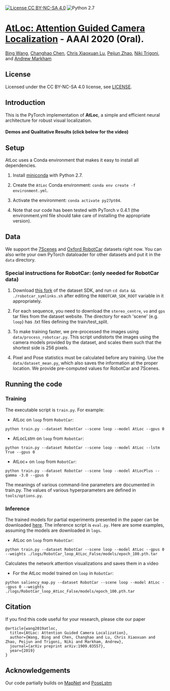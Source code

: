 [![License CC BY-NC-SA 4.0](https://img.shields.io/badge/license-CC4.0-blue.svg)](https://creativecommons.org/licenses/by-nc-sa/4.0/legalcode)
![Python 2.7](https://img.shields.io/badge/python-2.7-green.svg)
# [AtLoc: Attention Guided Camera Localization](https://arxiv.org/abs/1909.03557) - AAAI 2020 (Oral).

[Bing Wang](https://www.cs.ox.ac.uk/people/bing.wang/), [Changhao Chen](http://www.cs.ox.ac.uk/people/changhao.chen/website/), [Chris Xiaoxuan Lu](https://christopherlu.github.io/), [Peijun Zhao](https://www.cs.ox.ac.uk/people/peijun.zhao/), [Niki Trigoni](https://www.cs.ox.ac.uk/people/niki.trigoni/), and [Andrew Markham](https://www.cs.ox.ac.uk/people/andrew.markham/)

## License
Licensed under the CC BY-NC-SA 4.0 license, see [LICENSE](LICENSE.md).

## Introduction 

This is the PyTorch implementation of **AtLoc**, a simple and efficient neural architecture for robust visual localization.

#### Demos and Qualitative Results (click below for the video)


## Setup

AtLoc uses a Conda environment that makes it easy to install all dependencies.

1. Install [miniconda](https://docs.conda.io/en/latest/miniconda.html) with Python 2.7.

2. Create the `AtLoc` Conda environment: `conda env create -f environment.yml`.

3. Activate the environment: `conda activate py27pt04`.

4. Note that our code has been tested with PyTorch v 0.4.1 (the environment.yml file should take care of installing the appropriate version).

## Data
We support the [7Scenes](https://www.microsoft.com/en-us/research/project/rgb-d-dataset-7-scenes/) and [Oxford RobotCar](http://robotcar-dataset.robots.ox.ac.uk/) datasets right now. You can also write your own PyTorch dataloader for other datasets and put it in the `data` directory.

### Special instructions for RobotCar: (only needed for RobotCar data)

1. Download [this fork](https://github.com/samarth-robo/robotcar-dataset-sdk/tree/master) of the dataset SDK, and run `cd data && ./robotcar_symlinks.sh` after editing the `ROBOTCAR_SDK_ROOT` variable in it appropriately.

2. For each sequence, you need to download the `stereo_centre`, `vo` and `gps` tar files from the dataset website. The directory for each 'scene' (e.g. `loop`) has .txt files defining the train/test_split.

3. To make training faster, we pre-processed the images using `data/process_robotcar.py`. This script undistorts the images using the camera models provided by the dataset, and scales them such that the shortest side is 256 pixels.

4. Pixel and Pose statistics must be calculated before any training. Use the `data/dataset_mean.py`, which also saves the information at the proper location. We provide pre-computed values for RobotCar and 7Scenes.

## Running the code

### Training
The executable script is `train.py`. For example:

- AtLoc on `loop` from `RobotCar`: 
```
python train.py --dataset RobotCar --scene loop --model AtLoc --gpus 0
```

- AtLocLstm on `loop` from `RobotCar`: 
```
python train.py --dataset RobotCar --scene loop --model AtLoc --lstm True --gpus 0
```

- AtLoc+ on `loop` from `RobotCar`: 
```
python train.py --dataset RobotCar --scene loop --model AtLocPlus --gamma -3.0 --gpus 0
```

The meanings of various command-line parameters are documented in train.py. The values of various hyperparameters are defined in `tools/options.py`.

### Inference
The trained models for partial experiments presented in the paper can be downloaded [here](https://drive.google.com/drive/folders/1inY29zupeCmvIF5SsJhQDEzo_jzY0j6Q). The inference script is `eval.py`. Here are some examples, assuming the models are downloaded in `logs`.

- AtLoc on `loop` from `RobotCar`: 
```
python train.py --dataset RobotCar --scene loop --model AtLoc --gpus 0 --weights ./logs/RobotCar_loop_AtLoc_False/models/epoch_100.pth.tar
```

Calculates the network attention visualizations and saves them in a video

- For the AtLoc model trained on `loop` in `RobotCar`:
```
python saliency_map.py --dataset RobotCar --scene loop --model AtLoc --gpus 0 --weights ./logs/RobotCar_loop_AtLoc_False/models/epoch_100.pth.tar 
```

## Citation
If you find this code useful for your research, please cite our paper

```
@article{wang2019atloc,
  title={AtLoc: Attention Guided Camera Localization},
  author={Wang, Bing and Chen, Changhao and Lu, Chris Xiaoxuan and Zhao, Peijun and Trigoni, Niki and Markham, Andrew},
  journal={arXiv preprint arXiv:1909.03557},
  year={2019}
}
```
## Acknowledgements
Our code partially builds on [MapNet](https://github.com/NVlabs/geomapnet) and [PoseLstm](https://github.com/hazirbas/poselstm-pytorch)
